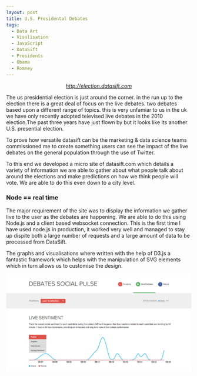 ```yaml
---
layout: post
title: U.S. Presidental Debates
tags:
  - Data Art
  - Visulisation
  - JavaScript
  - DataSift
  - Presidents
  - Obama
  - Romney
---
```


<p style="font-size: 14px; text-align: center;"><em><a href="http://election.datasift.com">http://election.datasift.com</a></em></p>

The us presidential election is just around the corner. in the run up to the election there is a great deal of focus on the live debates. two debates based upon a different range of topics. this is very unfamiar to us in the uk we have only recently adopted televised live debates in the 2010 election.The past three years have just flown by but it looks like its another U.S. presential election.

To prove how versatile datasift can be the marketing & data science teams commissioned me to create something users can see the impact of the live debates on the general population through the use of Twitter.

To this end we developed a micro site of datasift.com which details a variety of information we are able to gather about what people talk about around the elections and make predictions on how we think people will vote. We are able to do this even down to a city level.

<h3><span>Node == real time</span></h3>

The major requirement of the site was to display the information we gather live to the user as the debates are happening. We are able to do this using Node.js and a client based websocket connection. This is the first time I have used node.js in production, it worked very well and managed to stay up dispite both a large number of requests and a large amount of data to be processed from DataSift.

The graphs and visualisations where written with the help of D3.js a fantastic framework which helps with the manipulation of SVG elements which in turn allows us to customise the design.

<img class="last" src="/images/posts/election.png" alt="election.datasift.com" />
